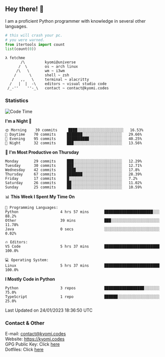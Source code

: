## Hey there! 👋
I am a proficient Python programmer with knowledge in several other languages.

```py
# this will crash your pc.
# you were warned.
from itertools import count
list(count(0))
```

```
λ fetchme
       /\         kyomi@universe
      /  \        os ~ arch linux
     /\   \       wm ~ i3wm
    /      \      shell ~ zsh
   /   ,,   \     terminal ~ alacritty
  /   |  |  -\    editors ~ visual studio code
 /_-''    ''-_\   contact ~ contact@kyomi.codes
```

### Statistics
<!--START_SECTION:waka-->
![Code Time](http://img.shields.io/badge/Code%20Time-152%20hrs%2047%20mins-blue)

**I'm a Night 🦉** 

```text
🌞 Morning    39 commits     ████░░░░░░░░░░░░░░░░░░░░░   16.53% 
🌆 Daytime    70 commits     ███████░░░░░░░░░░░░░░░░░░   29.66% 
🌃 Evening    95 commits     ██████████░░░░░░░░░░░░░░░   40.25% 
🌙 Night      32 commits     ███░░░░░░░░░░░░░░░░░░░░░░   13.56%

```
📅 **I'm Most Productive on Thursday** 

```text
Monday       29 commits     ███░░░░░░░░░░░░░░░░░░░░░░   12.29% 
Tuesday      30 commits     ███░░░░░░░░░░░░░░░░░░░░░░   12.71% 
Wednesday    42 commits     ████░░░░░░░░░░░░░░░░░░░░░   17.8% 
Thursday     67 commits     ███████░░░░░░░░░░░░░░░░░░   28.39% 
Friday       17 commits     █░░░░░░░░░░░░░░░░░░░░░░░░   7.2% 
Saturday     26 commits     ██░░░░░░░░░░░░░░░░░░░░░░░   11.02% 
Sunday       25 commits     ██░░░░░░░░░░░░░░░░░░░░░░░   10.59%

```


📊 **This Week I Spent My Time On** 

```text
💬 Programming Languages: 
Python                   4 hrs 57 mins       ██████████████████████░░░   88.2% 
Other                    39 mins             ███░░░░░░░░░░░░░░░░░░░░░░   11.78% 
Java                     0 secs              ░░░░░░░░░░░░░░░░░░░░░░░░░   0.02%

🔥 Editors: 
VS Code                  5 hrs 37 mins       █████████████████████████   100.0%

💻 Operating System: 
Linux                    5 hrs 37 mins       █████████████████████████   100.0%

```

**I Mostly Code in Python** 

```text
Python                   3 repos             ██████████████████░░░░░░░   75.0% 
TypeScript               1 repo              ██████░░░░░░░░░░░░░░░░░░░   25.0%

```



 Last Updated on 24/01/2023 18:36:50 UTC
<!--END_SECTION:waka-->

### Contact & Other
E-mail: contact@kyomi.codes<br>
Website: https://kyomi.codes<br>
GPG Public Key: Click [here](https://github.com/bitterteriyaki.gpg)<br>
Dotfiles: Click [here](https://github.com/bitterteriyaki/dotfiles)
